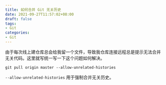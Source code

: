 ```yaml
---
title: 如何合并 Git 无关历史
date: 2021-09-27T11:57:02+08:00
draft: false
tags:
- Git
categories:
- Git
---
```


由于每次线上建仓库总会给我留一个文件，导致我仓库连接远程总是提示无法合并无关代码。这里就写统一写一下这个问题如何解决。

``` shell
git pull origin master --allow-unrelated-histories 
```

`--allow-unrelated-histories` 用于强制合并无关历史。
